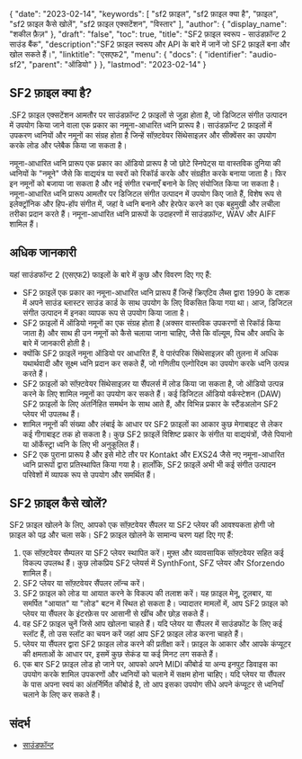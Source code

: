 {
"date": "2023-02-14",
  "keywords": [
"sf2 फ़ाइल",
"sf2 फ़ाइल क्या है",
"फ़ाइल",
"sf2 फ़ाइल कैसे खोलें",
"sf2 फ़ाइल एक्सटेंशन",
"विस्तार"
],
  "author": {
"display_name": "शकील फ़ैज़"
},
"draft": "false",
"toc": true,
"title": "SF2 फ़ाइल स्वरूप - साउंडफ़ॉन्ट 2 साउंड बैंक",
  "description":"SF2 फ़ाइल स्वरूप और API के बारे में जानें जो SF2 फ़ाइलें बना और खोल सकते हैं।",
"linktitle": "एसएफ2",
  "menu": {
    "docs": {
      "identifier": "audio-sf2",
"parent": "ऑडियो"
}
},
"lastmod": "2023-02-14"
}

## SF2 फ़ाइल क्या है?

.SF2 फ़ाइल एक्सटेंशन आमतौर पर साउंडफ़ॉन्ट 2 फ़ाइलों से जुड़ा होता है, जो डिजिटल संगीत उत्पादन में उपयोग किया जाने वाला एक प्रकार का नमूना-आधारित ध्वनि प्रारूप है। साउंडफ़ॉन्ट 2 फ़ाइलों में उपकरण ध्वनियों और नमूनों का संग्रह होता है जिन्हें सॉफ़्टवेयर सिंथेसाइज़र और सीक्वेंसर का उपयोग करके लोड और प्लेबैक किया जा सकता है।

नमूना-आधारित ध्वनि प्रारूप एक प्रकार का ऑडियो प्रारूप है जो छोटे स्निपेट्स या वास्तविक दुनिया की ध्वनियों के "नमूने" जैसे कि वाद्ययंत्र या स्वरों को रिकॉर्ड करके और संग्रहीत करके बनाया जाता है। फिर इन नमूनों को बजाया जा सकता है और नई संगीत रचनाएँ बनाने के लिए संयोजित किया जा सकता है। नमूना-आधारित ध्वनि प्रारूप आमतौर पर डिजिटल संगीत उत्पादन में उपयोग किए जाते हैं, विशेष रूप से इलेक्ट्रॉनिक और हिप-हॉप संगीत में, जहां वे ध्वनि बनाने और हेरफेर करने का एक बहुमुखी और लचीला तरीका प्रदान करते हैं। नमूना-आधारित ध्वनि प्रारूपों के उदाहरणों में साउंडफ़ॉन्ट, WAV और AIFF शामिल हैं।

## अधिक जानकारी

यहां साउंडफॉन्ट 2 (एसएफ2) फाइलों के बारे में कुछ और विवरण दिए गए हैं:

- SF2 फ़ाइलें एक प्रकार का नमूना-आधारित ध्वनि प्रारूप हैं जिन्हें क्रिएटिव लैब्स द्वारा 1990 के दशक में अपने साउंड ब्लास्टर साउंड कार्ड के साथ उपयोग के लिए विकसित किया गया था। आज, डिजिटल संगीत उत्पादन में इनका व्यापक रूप से उपयोग किया जाता है।
- SF2 फ़ाइलों में ऑडियो नमूनों का एक संग्रह होता है (अक्सर वास्तविक उपकरणों से रिकॉर्ड किया जाता है) और साथ ही उन नमूनों को कैसे चलाया जाना चाहिए, जैसे कि वॉल्यूम, पिच और अवधि के बारे में जानकारी होती है।
- क्योंकि SF2 फ़ाइलें नमूना ऑडियो पर आधारित हैं, वे पारंपरिक सिंथेसाइज़र की तुलना में अधिक यथार्थवादी और सूक्ष्म ध्वनि प्रदान कर सकते हैं, जो गणितीय एल्गोरिदम का उपयोग करके ध्वनि उत्पन्न करते हैं।
- SF2 फ़ाइलों को सॉफ़्टवेयर सिंथेसाइज़र या सैंपलर्स में लोड किया जा सकता है, जो ऑडियो उत्पन्न करने के लिए शामिल नमूनों का उपयोग कर सकते हैं। कई डिजिटल ऑडियो वर्कस्टेशन (DAW) SF2 फ़ाइलों के लिए अंतर्निहित समर्थन के साथ आते हैं, और विभिन्न प्रकार के स्टैंडअलोन SF2 प्लेयर भी उपलब्ध हैं।
- शामिल नमूनों की संख्या और लंबाई के आधार पर SF2 फ़ाइलों का आकार कुछ मेगाबाइट से लेकर कई गीगाबाइट तक हो सकता है। कुछ SF2 फ़ाइलें विशिष्ट प्रकार के संगीत या वाद्ययंत्रों, जैसे पियानो या ऑर्केस्ट्रा ध्वनि के लिए भी अनुकूलित हैं।
- SF2 एक पुराना प्रारूप है और इसे मोटे तौर पर Kontakt और EXS24 जैसे नए नमूना-आधारित ध्वनि प्रारूपों द्वारा प्रतिस्थापित किया गया है। हालाँकि, SF2 फ़ाइलें अभी भी कई संगीत उत्पादन परिवेशों में व्यापक रूप से उपयोग और समर्थित हैं।

## SF2 फ़ाइल कैसे खोलें?

SF2 फ़ाइल खोलने के लिए, आपको एक सॉफ़्टवेयर सैंपलर या SF2 प्लेयर की आवश्यकता होगी जो फ़ाइल को पढ़ और चला सके। SF2 फ़ाइल खोलने के सामान्य चरण यहां दिए गए हैं:

1. एक सॉफ़्टवेयर सैम्पलर या SF2 प्लेयर स्थापित करें। मुफ़्त और व्यावसायिक सॉफ़्टवेयर सहित कई विकल्प उपलब्ध हैं। कुछ लोकप्रिय SF2 प्लेयर्स में SynthFont, SFZ प्लेयर और Sforzendo शामिल हैं।
2. SF2 प्लेयर या सॉफ़्टवेयर सैंपलर लॉन्च करें।
3. SF2 फ़ाइल को लोड या आयात करने के विकल्प की तलाश करें। यह फ़ाइल मेनू, टूलबार, या समर्पित "आयात" या "लोड" बटन में स्थित हो सकता है। ज्यादातर मामलों में, आप SF2 फ़ाइल को प्लेयर या सैंपलर के इंटरफ़ेस पर आसानी से खींच और छोड़ सकते हैं।
4. वह SF2 फ़ाइल चुनें जिसे आप खोलना चाहते हैं। यदि प्लेयर या सैंपलर में साउंडफोंट के लिए कई स्लॉट हैं, तो उस स्लॉट का चयन करें जहां आप SF2 फ़ाइल लोड करना चाहते हैं।
5. प्लेयर या सैंपलर द्वारा SF2 फ़ाइल लोड करने की प्रतीक्षा करें। फ़ाइल के आकार और आपके कंप्यूटर की क्षमताओं के आधार पर, इसमें कुछ सेकंड या कई मिनट लग सकते हैं।
6. एक बार SF2 फ़ाइल लोड हो जाने पर, आपको अपने MIDI कीबोर्ड या अन्य इनपुट डिवाइस का उपयोग करके शामिल उपकरणों और ध्वनियों को चलाने में सक्षम होना चाहिए। यदि प्लेयर या सैंपलर के पास अपना स्वयं का अंतर्निर्मित कीबोर्ड है, तो आप इसका उपयोग सीधे अपने कंप्यूटर से ध्वनियाँ चलाने के लिए कर सकते हैं।

## संदर्भ
* [साउंडफॉन्ट](https://en.wikipedia.org/wiki/SoundFont)

